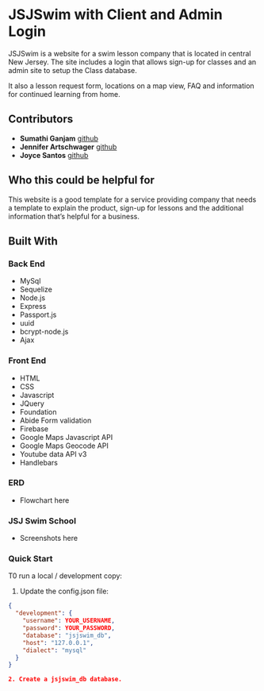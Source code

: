# JSJSwim with Client and Admin Login

JSJSwim is a website for a swim lesson company that is located in central New Jersey.  The site includes a login that allows sign-up for classes and an admin site to setup the Class database. 

It also a lesson request form, locations on a map view, FAQ and information for continued learning from home.  

## Contributors
* **Sumathi Ganjam** [github](https://github.com/ghSB17)
* **Jennifer Artschwager** [github](https://github.com/JArtschwager)
* **Joyce Santos** [github](https://github.com/puppitty)

## Who this could be helpful for
This website is a good template for a service providing company that needs a template to explain the product, sign-up for lessons and the additional information that’s helpful for a business.

## Built With
### Back End
- MySql
- Sequelize
- Node.js
- Express
- Passport.js
- uuid
- bcrypt-node.js
- Ajax

### Front End
* HTML
* CSS
* Javascript
* JQuery
* Foundation 
* Abide Form validation
* Firebase
* Google Maps Javascript API 
* Google Maps Geocode API
* Youtube data API v3
* Handlebars


### ERD
* Flowchart here

### JSJ Swim School 
* Screenshots here

### Quick Start

T0 run a local / development copy:

1. Update the config.json file:
```json
{
  "development": {
    "username": YOUR_USERNAME,
    "password": YOUR_PASSWORD,
    "database": "jsjswim_db",
    "host": "127.0.0.1",
    "dialect": "mysql"
  }
}

2. Create a jsjswim_db database.



